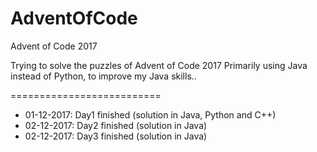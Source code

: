 # AdventOfCode
Advent of Code 2017

Trying to solve the puzzles of Advent of Code 2017
Primarily using Java instead of Python, to improve my Java skills..

==========================

* 01-12-2017: Day1 finished (solution in Java, Python and C++)
* 02-12-2017: Day2 finished (solution in Java)
* 02-12-2017: Day3 finished (solution in Java)
